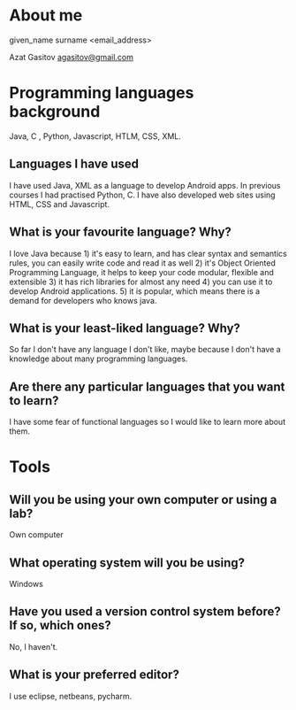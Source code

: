 ﻿# About me

given_name surname <email_address>

Azat Gasitov agasitov@gmail.com

# Programming languages background

Java, C , Python, Javascript, HTLM, CSS, XML.

## Languages I have used

I have used Java, XML as a language to develop Android apps. In previous courses I had practised Python, C. I have also developed web sites using
HTML, CSS and Javascript.

## What is your favourite language?  Why?
I love Java because 1) it's easy to learn, and has clear syntax and semantics rules, you can easily write code and read it as well
2) it's Object Oriented Programming Language, it helps to keep your code modular, flexible and extensible
3) it has rich libraries for almost any need
4) you can use it to develop Android applications.
5) it is popular, which means there is a demand for developers who knows java.

## What is your least-liked language?  Why?

So far I don't have any language I don't like, maybe because I don't have a knowledge about many programming languages.



## Are there any particular languages that you want to learn?
I have some fear of functional languages so
I would like to learn more about them. 


# Tools

## Will you be using your own computer or using a lab?

Own computer

## What operating system will you be using?

Windows

## Have you used a version control system before?  If so, which ones?

No, I haven't. 

## What is your preferred editor?

I use eclipse, netbeans, pycharm.
